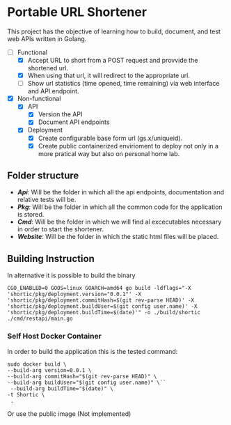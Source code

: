 # Portable URL Shortener

This project has the objective of learning how to build, document, and test web APIs written in Golang.

* [ ] Functional
	* [X] Accept URL to short from a POST request and provvide the shortened url.
	* [X] When using that url, it will redirect to the appropriate url.
	* [ ] Show url statistics (time opened, time remaining) via web interface and API endpoint.
* [X] Non-functional
	* [X] API
		* [X] Version the API
		* [X] Document API endpoints
	* [X] Deployment
	  * [X] Create configurable base form url (gs.x/uniqueid).
	  * [X] Create public containerized envirioment to deploy not only in a more pratical way but also on personal home lab.

## Folder structure
- ***Api***: Will be the folder in which all the api endpoints, documentation and relative tests will be.
- ***Pkg***: Will be the folder in which all the common code for the application is stored.
- ***Cmd***: Will be the folder in which we will find al excecutables necessary in order to start the shortener.
- ***Website***: Will be the folder in which the static html files will be placed.

## Building Instruction

In alternative it is possible to build the binary
```
CGO_ENABLED=0 GOOS=linux GOARCH=amd64 go build -ldflags="-X 'shortic/pkg/deployment.version="0.0.1"' -X 'shortic/pkg/deployment.commitHash=$(git rev-parse HEAD)' -X 'shortic/pkg/deployment.buildUser=$(git config user.name)' -X 'shortic/pkg/deployment.buildTime=$(date)'" -o ./build/shortic ./cmd/restapi/main.go
```

### Self Host Docker Container

In order to build the application this is the tested command:
 ```
 sudo docker build \
 --build-arg version=0.0.1 \
 --build-arg commitHash="$(git rev-parse HEAD)" \
 --build-arg buildUser="$(git config user.name)" \``
  --build-arg buildTime="$(date)" \
 -t Shortic \
  .
```
Or use the public image (Not implemented)
